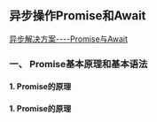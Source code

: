 ## 异步操作Promise和Await

[异步解决方案----Promise与Await](https://github.com/ljianshu/Blog/issues/13)


### 一、 Promise基本原理和基本语法

  #### 1. Promise的原理
    
  #### 1. Promise的原理